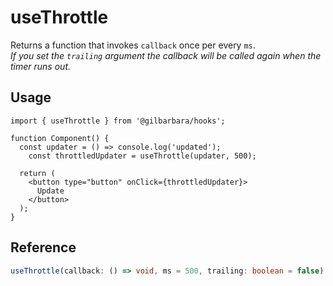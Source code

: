 # useThrottle

Returns a function that invokes `callback` once per every `ms`.  
*If you set the `trailing` argument the callback will be called again when the timer runs out.*

## Usage

```tsx
import { useThrottle } from '@gilbarbara/hooks';

function Component() {
  const updater = () => console.log('updated');
 	const throttledUpdater = useThrottle(updater, 500);

  return (
    <button type="button" onClick={throttledUpdater}>
      Update
    </button>
  );
}
```

## Reference

```typescript
useThrottle(callback: () => void, ms = 500, trailing: boolean = false): () => void;
```

